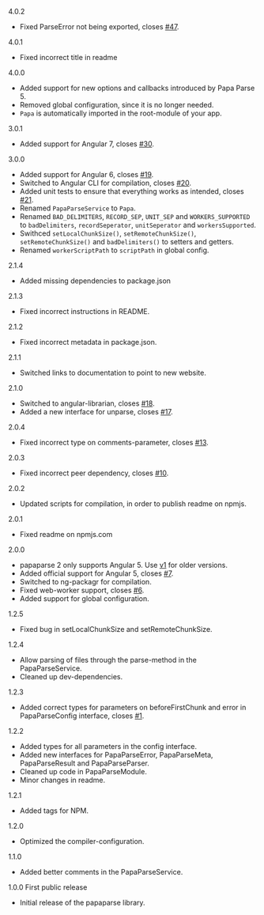 4.0.2
  - Fixed ParseError not being exported, closes [#47](https://github.com/alberthaff/ngx-papaparse/issues/47).

4.0.1
  - Fixed incorrect title in readme

4.0.0
  - Added support for new options and callbacks introduced by Papa Parse 5.
  - Removed global configuration, since it is no longer needed.
  - `Papa` is automatically imported in the root-module of your app. 
  
3.0.1
  - Added support for Angular 7, closes [#30](https://github.com/alberthaff/ngx-papaparse/issues/30).

3.0.0
  - Added support for Angular 6, closes [#19](https://github.com/alberthaff/ngx-papaparse/issues/19).
  - Switched to Angular CLI for compilation, closes [#20](https://github.com/alberthaff/ngx-papaparse/issues/20).
  - Added unit tests to ensure that everything works as intended, closes [#21](https://github.com/alberthaff/ngx-papaparse/issues/21).
  - Renamed `PapaParseService` to `Papa`.
  - Renamed `BAD_DELIMITERS`, `RECORD_SEP`, `UNIT_SEP` and `WORKERS_SUPPORTED` to `badDelimiters`, `recordSeperator`, `unitSeperator` and `workersSupported`.
  - Swithced `setLocalChunkSize()`, `setRemoteChunkSize()`, `setRemoteChunkSize()` and `badDelimiters()` to setters and getters.
  - Renamed `workerScriptPath` to `scriptPath` in global config.
  
2.1.4
  - Added missing dependencies to package.json

2.1.3
  - Fixed incorrect instructions in README.

2.1.2
  - Fixed incorrect metadata in package.json.

2.1.1
  - Switched links to documentation to point to new website.

2.1.0
  - Switched to angular-librarian, closes [#18](https://github.com/alberthaff/ngx-papaparse/issues/18).
  - Added a new interface for unparse, closes [#17](https://github.com/alberthaff/ngx-papaparse/issues/17).

2.0.4
  - Fixed incorrect type on comments-parameter, closes [#13](https://github.com/alberthaff/ngx-papaparse/issues/13).

2.0.3
  - Fixed incorrect peer dependency, closes [#10](https://github.com/alberthaff/ngx-papaparse/issues/10).

2.0.2
  - Updated scripts for compilation, in order to publish readme on npmjs.

2.0.1
  - Fixed readme on npmjs.com
  
2.0.0
  - papaparse 2 only supports Angular 5. Use [v1](https://github.com/alberthaff/ngx-papaparse/tree/v1) for older versions.
  - Added official support for Angular 5, closes [#7](https://github.com/alberthaff/ngx-papaparse/issues/7).
  - Switched to ng-packagr for compilation.
  - Fixed web-worker support, closes [#6](https://github.com/alberthaff/ngx-papaparse/issues/6).
  - Added support for global configuration.

1.2.5
  - Fixed bug in setLocalChunkSize and setRemoteChunkSize.

1.2.4
  - Allow parsing of files through the parse-method in the PapaParseService.
  - Cleaned up dev-dependencies.

1.2.3
  - Added correct types for parameters on beforeFirstChunk and error in PapaParseConfig interface, closes [#1](https://github.com/alberthaff/ngx-papaparse/issues/1).
  
1.2.2
  - Added types for all parameters in the config interface.
  - Added new interfaces for PapaParseError, PapaParseMeta, PapaParseResult and PapaParseParser.
  - Cleaned up code in PapaParseModule.
  - Minor changes in readme.

1.2.1
  - Added tags for NPM.
  
1.2.0
  - Optimized the compiler-configuration.

1.1.0
  - Added better comments in the PapaParseService.

1.0.0 First public release
  - Initial release of the papaparse library.
